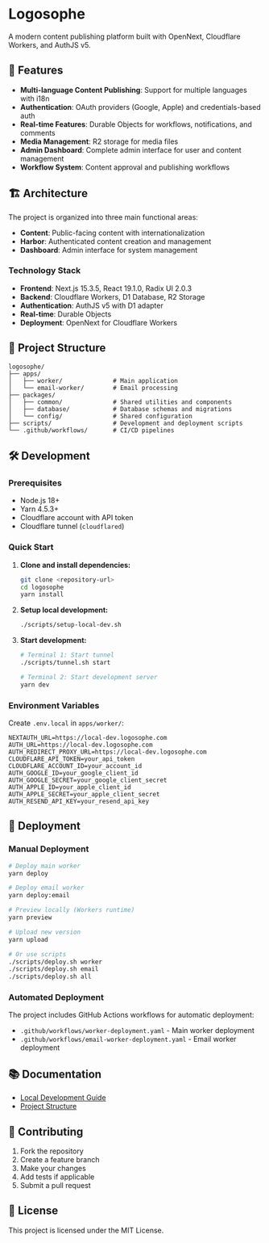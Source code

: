 # Logosophe

A modern content publishing platform built with OpenNext, Cloudflare Workers, and AuthJS v5.

## 🚀 Features

- **Multi-language Content Publishing**: Support for multiple languages with i18n
- **Authentication**: OAuth providers (Google, Apple) and credentials-based auth
- **Real-time Features**: Durable Objects for workflows, notifications, and comments
- **Media Management**: R2 storage for media files
- **Admin Dashboard**: Complete admin interface for user and content management
- **Workflow System**: Content approval and publishing workflows

## 🏗️ Architecture

The project is organized into three main functional areas:

- **Content**: Public-facing content with internationalization
- **Harbor**: Authenticated content creation and management
- **Dashboard**: Admin interface for system management

### Technology Stack

- **Frontend**: Next.js 15.3.5, React 19.1.0, Radix UI 2.0.3
- **Backend**: Cloudflare Workers, D1 Database, R2 Storage
- **Authentication**: AuthJS v5 with D1 adapter
- **Real-time**: Durable Objects
- **Deployment**: OpenNext for Cloudflare Workers

## 📁 Project Structure

```
logosophe/
├── apps/
│   ├── worker/              # Main application
│   └── email-worker/        # Email processing
├── packages/
│   ├── common/              # Shared utilities and components
│   ├── database/            # Database schemas and migrations
│   └── config/              # Shared configuration
├── scripts/                 # Development and deployment scripts
└── .github/workflows/       # CI/CD pipelines
```

## 🛠️ Development

### Prerequisites

- Node.js 18+
- Yarn 4.5.3+
- Cloudflare account with API token
- Cloudflare tunnel (`cloudflared`)

### Quick Start

1. **Clone and install dependencies:**
   ```bash
   git clone <repository-url>
   cd logosophe
   yarn install
   ```

2. **Setup local development:**
   ```bash
   ./scripts/setup-local-dev.sh
   ```

3. **Start development:**
   ```bash
   # Terminal 1: Start tunnel
   ./scripts/tunnel.sh start
   
   # Terminal 2: Start development server
   yarn dev
   ```

### Environment Variables

Create `.env.local` in `apps/worker/`:

```env
NEXTAUTH_URL=https://local-dev.logosophe.com
AUTH_URL=https://local-dev.logosophe.com
AUTH_REDIRECT_PROXY_URL=https://local-dev.logosophe.com
CLOUDFLARE_API_TOKEN=your_api_token
CLOUDFLARE_ACCOUNT_ID=your_account_id
AUTH_GOOGLE_ID=your_google_client_id
AUTH_GOOGLE_SECRET=your_google_client_secret
AUTH_APPLE_ID=your_apple_client_id
AUTH_APPLE_SECRET=your_apple_client_secret
AUTH_RESEND_API_KEY=your_resend_api_key
```

## 🚀 Deployment

### Manual Deployment

```bash
# Deploy main worker
yarn deploy

# Deploy email worker
yarn deploy:email

# Preview locally (Workers runtime)
yarn preview

# Upload new version
yarn upload

# Or use scripts
./scripts/deploy.sh worker
./scripts/deploy.sh email
./scripts/deploy.sh all
```

### Automated Deployment

The project includes GitHub Actions workflows for automatic deployment:

- `.github/workflows/worker-deployment.yaml` - Main worker deployment
- `.github/workflows/email-worker-deployment.yaml` - Email worker deployment

## 📚 Documentation

- [Local Development Guide](LOCAL_DEVELOPMENT.md)
- [Project Structure](Structure.md)

## 🤝 Contributing

1. Fork the repository
2. Create a feature branch
3. Make your changes
4. Add tests if applicable
5. Submit a pull request

## 📄 License

This project is licensed under the MIT License. 